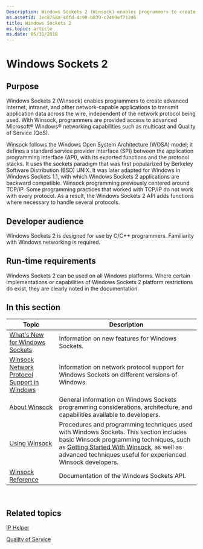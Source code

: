 ```yaml
---
Description: Windows Sockets 2 (Winsock) enables programmers to create advanced Internet, intranet, and other network-capable applications to transmit application data across the wire, independent of the network protocol being used.
ms.assetid: 1ec8758a-40fd-4c98-b839-c2409ef712d6
title: Windows Sockets 2
ms.topic: article
ms.date: 05/31/2018
---
```


# Windows Sockets 2

## Purpose

Windows Sockets 2 (Winsock) enables programmers to create advanced Internet, intranet, and other network-capable applications to transmit application data across the wire, independent of the network protocol being used. With Winsock, programmers are provided access to advanced Microsoft® Windows® networking capabilities such as multicast and Quality of Service (QoS).

Winsock follows the Windows Open System Architecture (WOSA) model; it defines a standard service provider interface (SPI) between the application programming interface (API), with its exported functions and the protocol stacks. It uses the sockets paradigm that was first popularized by Berkeley Software Distribution (BSD) UNIX. It was later adapted for Windows in Windows Sockets 1.1, with which Windows Sockets 2 applications are backward compatible. Winsock programming previously centered around TCP/IP. Some programming practices that worked with TCP/IP do not work with every protocol. As a result, the Windows Sockets 2 API adds functions where necessary to handle several protocols.

## Developer audience

Windows Sockets 2 is designed for use by C/C++ programmers. Familiarity with Windows networking is required.

## Run-time requirements

Windows Sockets 2 can be used on all Windows platforms. Where certain implementations or capabilities of Windows Sockets 2 platform restrictions do exist, they are clearly noted in the documentation.

## In this section



| Topic                                                                                             | Description                                                                                                                                                                                                                                                                                 |
|---------------------------------------------------------------------------------------------------|---------------------------------------------------------------------------------------------------------------------------------------------------------------------------------------------------------------------------------------------------------------------------------------------|
| [What's New for Windows Sockets](what-s-new-for-windows-sockets-2.md)<br/>                 | Information on new features for Windows Sockets.<br/>                                                                                                                                                                                                                                 |
| [Winsock Network Protocol Support in Windows](network-protocol-support-in-windows.md)<br/> | Information on network protocol support for Windows Sockets on different versions of Windows.<br/>                                                                                                                                                                                    |
| [About Winsock](about-winsock.md)<br/>                                                     | General information on Windows Sockets programming considerations, architecture, and capabilities available to developers.<br/>                                                                                                                                                       |
| [Using Winsock](using-winsock.md)<br/>                                                     | Procedures and programming techniques used with Windows Sockets. This section includes basic Winsock programming techniques, such as [Getting Started With Winsock](getting-started-with-winsock.md), as well as advanced techniques useful for experienced Winsock developers.<br/> |
| [Winsock Reference](winsock-reference.md)<br/>                                             | Documentation of the Windows Sockets API.<br/>                                                                                                                                                                                                                                        |



 

## Related topics

<dl> <dt>

[IP Helper](../iphlp/ip-helper-start-page.md)
</dt> <dt>

[Quality of Service](/previous-versions/windows/desktop/qos/qos-start-page)
</dt> </dl>

 

 